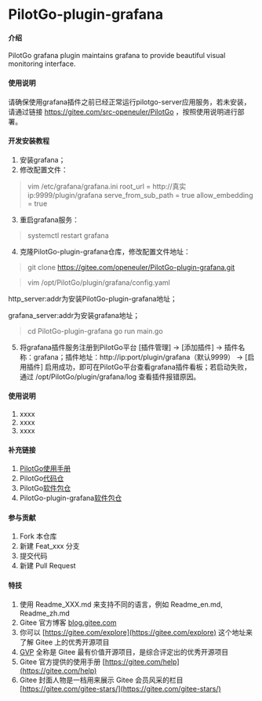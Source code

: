 # PilotGo-plugin-grafana

#### 介绍
PilotGo grafana plugin maintains grafana to provide beautiful visual monitoring interface.

#### 使用说明
请确保使用grafana插件之前已经正常运行pilotgo-server应用服务，若未安装，请通过链接 https://gitee.com/src-openeuler/PilotGo ，按照使用说明进行部署。


#### 开发安装教程

1.  安装grafana；
2.  修改配置文件：
   >vim /etc/grafana/grafana.ini
   >root_url = http://真实ip:9999/plugin/grafana
   >serve_from_sub_path = true
   >allow_embedding = true
3.  重启grafana服务：
   >systemctl restart grafana
4.  克隆PilotGo-plugin-grafana仓库，修改配置文件地址：
   >git clone https://gitee.com/openeuler/PilotGo-plugin-grafana.git

   >vim /opt/PilotGo/plugin/grafana/config.yaml

   http_server:addr为安装PilotGo-plugin-grafana地址；

   grafana_server:addr为安装grafana地址；
   >cd PilotGo-plugin-grafana
   >go run main.go
5.  将grafana插件服务注册到PilotGo平台 [插件管理] -> [添加插件] -> 插件名称：grafana；插件地址：http://ip:port/plugin/grafana（默认9999） -> [启用插件] 启用成功，即可在PilotGo平台查看grafana插件看板；若启动失败，通过 /opt/PilotGo/plugin/grafana/log 查看插件报错原因。

#### 使用说明

1.  xxxx
2.  xxxx
3.  xxxx

#### 补充链接
1.  [PilotGo使用手册](https://gitee.com/openeuler/docs/tree/master/docs/zh/docs/PilotGo/使用手册.md)
2.  PilotGo[代码仓](https://gitee.com/openeuler/PilotGo)
3.  PilotGo[软件包仓](https://gitee.com/src-openeuler/PilotGo)
4.  PilotGo-plugin-grafana[软件包仓](https://gitee.com/src-openeuler/PilotGo-plugin-grafana)

#### 参与贡献

1.  Fork 本仓库
2.  新建 Feat_xxx 分支
3.  提交代码
4.  新建 Pull Request


#### 特技

1.  使用 Readme\_XXX.md 来支持不同的语言，例如 Readme\_en.md, Readme\_zh.md
2.  Gitee 官方博客 [blog.gitee.com](https://blog.gitee.com)
3.  你可以 [https://gitee.com/explore](https://gitee.com/explore) 这个地址来了解 Gitee 上的优秀开源项目
4.  [GVP](https://gitee.com/gvp) 全称是 Gitee 最有价值开源项目，是综合评定出的优秀开源项目
5.  Gitee 官方提供的使用手册 [https://gitee.com/help](https://gitee.com/help)
6.  Gitee 封面人物是一档用来展示 Gitee 会员风采的栏目 [https://gitee.com/gitee-stars/](https://gitee.com/gitee-stars/)

